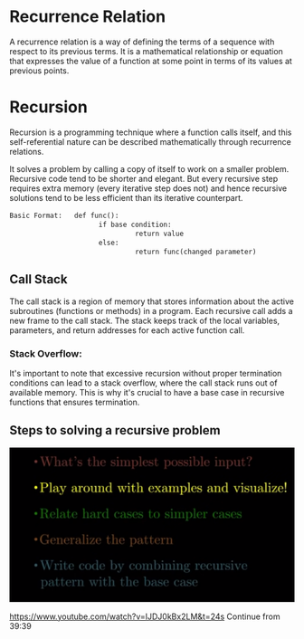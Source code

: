 # Recurrence Relation
A recurrence relation is a way of defining the terms of a sequence with respect to its previous terms. It is a mathematical relationship or equation that expresses the value of a function at some point in terms of its values at previous points. 

# Recursion
Recursion is a programming technique where a function calls itself, and this self-referential nature can be described mathematically through recurrence relations.

It solves a problem by calling a copy of itself to work on a smaller problem. Recursive code tend to be shorter and elegant. But every recursive step requires extra memory (every iterative step does not) and hence recursive solutions tend to be less efficient than its iterative counterpart. 
```
Basic Format:	def func():
				      if base condition:
				               return value
				      else:
				               return func(changed parameter)
```

## Call Stack
The call stack is a region of memory that stores information about the active subroutines (functions or methods) in a program. Each recursive call adds a new frame to the call stack. The stack keeps track of the local variables, parameters, and return addresses for each active function call.

### Stack Overflow:
It's important to note that excessive recursion without proper termination conditions can lead to a stack overflow, where the call stack runs out of available memory. This is why it's crucial to have a base case in recursive functions that ensures termination. 

## Steps to solving a recursive problem

![Alt text](<Screenshot from 2023-12-27 12-34-42.png>)

https://www.youtube.com/watch?v=IJDJ0kBx2LM&t=24s
Continue from 39:39